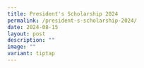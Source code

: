 ```yaml
---
title: President's Scholarship 2024
permalink: /president-s-scholarship-2024/
date: 2024-08-15
layout: post
description: ""
image: ""
variant: tiptap
---
```

